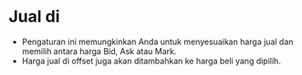 # **Jual di**

- Pengaturan ini memungkinkan Anda untuk menyesuaikan harga jual dan memilih antara harga Bid, Ask atau Mark. 
- Harga jual di offset juga akan ditambahkan ke harga beli yang dipilih.